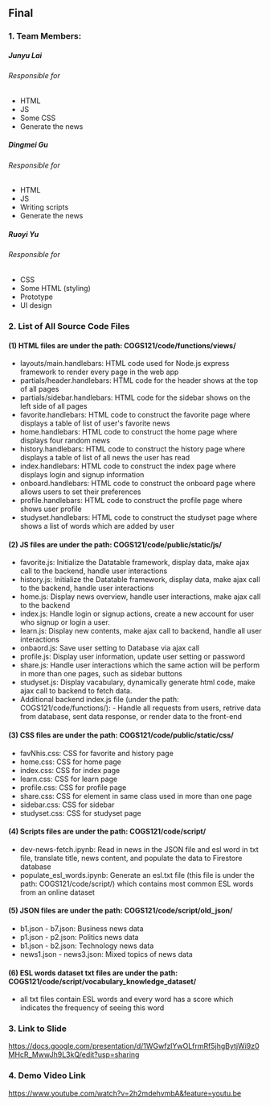 ## Final

### 1. Team Members:
##### Junyu Lai
###### Responsible for
- HTML
- JS
- Some CSS
- Generate the news
##### Dingmei Gu
###### Responsible for
- HTML
- JS
- Writing scripts
- Generate the news
##### Ruoyi Yu
###### Responsible for
- CSS
- Some HTML (styling)
- Prototype
- UI design

### 2. List of All Source Code Files
#### (1) HTML files are under the path: COGS121/code/functions/views/
- layouts/main.handlebars: HTML code used for Node.js express framework to render every page in the web app
- partials/header.handlebars: HTML code for the header shows at the top of all pages
- partials/sidebar.handlebars: HTML code for the sidebar shows on the left side of all pages
- favorite.handlebars: HTML code to construct the favorite page where displays a table of list of user's favorite news
- home.handlebars: HTML code to construct the home page where displays four random news
- history.handlebars: HTML code to construct the history page where displays a table of list of all news the user has read
- index.handlebars: HTML code to construct the index page where displays login and signup information
- onboard.handlebars: HTML code to construct the onboard page where allows users to set their preferences
- profile.handlebars: HTML code to construct the profile page where shows user profile
- studyset.handlebars: HTML code to construct the studyset page where shows a list of words which are added by user

#### (2) JS files are under the path: COGS121/code/public/static/js/
- favorite.js: Initialize the Datatable framework, display data, make ajax call to the backend, handle user interactions
- history.js: Initialize the Datatable framework, display data, make ajax call to the backend, handle user interactions
- home.js: Display news overview, handle user interactions, make ajax call to the backend
- index.js: Handle login or signup actions, create a new account for user who signup or login a user.
- learn.js: Display new contents, make ajax call to backend, handle all user interactions
- onbaord.js: Save user setting to Database via ajax call
- profile.js: Display user information, update user setting or password
- share.js: Handle user interactions which the same action will be perform in more than one pages, such as sidebar buttons
- studyset.js: Display vacabulary, dynamically generate html code, make ajax call to backend to fetch data.
- Additional backend index.js file (under the path: COGS121/code/functions/): - Handle all requests from users, retrive data from database, sent data response, or render data to the front-end

#### (3) CSS files are under the path: COGS121/code/public/static/css/
- favNhis.css: CSS for favorite and history page
- home.css: CSS for home page
- index.css: CSS for index page
- learn.css: CSS for learn page
- profile.css: CSS for profile page
- share.css: CSS for element in same class used in more than one page
- sidebar.css: CSS for sidebar
- studyset.css: CSS for studyset page

#### (4) Scripts files are under the path: COGS121/code/script/
- dev-news-fetch.ipynb: Read in news in the JSON file and esl word in txt file, translate title, news content, and populate the data to Firestore database
- populate_esl_words.ipynb: Generate an esl.txt file (this file is under the path: COGS121/code/script/) which contains most common ESL words from an online dataset

#### (5) JSON files are under the path: COGS121/code/script/old_json/
- b1.json - b7.json: Business news data
- p1.json - p2.json: Politics news data
- b1.json - b2.json: Technology news data
- news1.json - news3.json: Mixed topics of news data

#### (6) ESL words dataset txt files are under the path: COGS121/code/script/vocabulary_knowledge_dataset/
- all txt files contain ESL words and every word has a score which indicates the frequency of seeing this word

### 3. Link to Slide
https://docs.google.com/presentation/d/1WGwfzlYwOLfrmRf5jhgBytjWi9z0MHcR_MwwJh9L3kQ/edit?usp=sharing

### 4. Demo Video Link
https://www.youtube.com/watch?v=2h2mdehvmbA&feature=youtu.be
